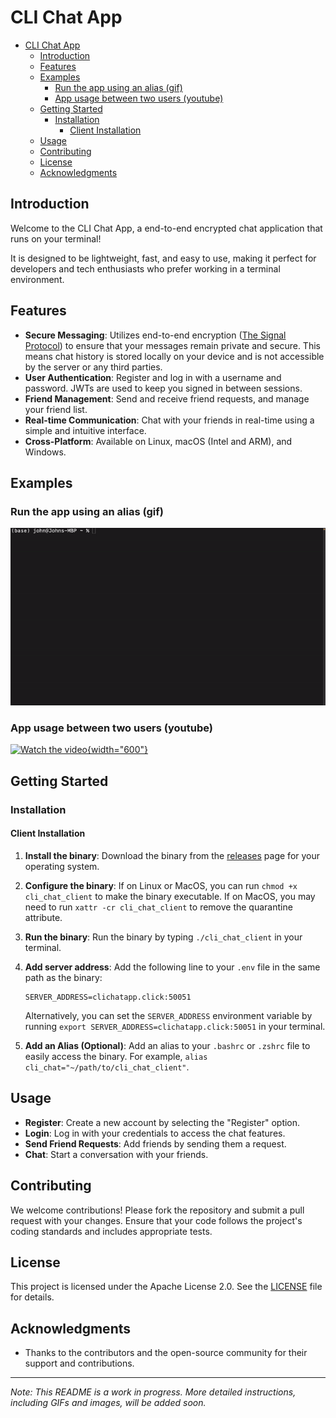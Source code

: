 # CLI Chat App

- [CLI Chat App](#cli-chat-app)
  - [Introduction](#introduction)
  - [Features](#features)
  - [Examples](#examples)
    - [Run the app using an alias (gif)](#run-the-app-using-an-alias-gif)
    - [App usage between two users (youtube)](#app-usage-between-two-users-youtube)
  - [Getting Started](#getting-started)
    - [Installation](#installation)
      - [Client Installation](#client-installation)
  - [Usage](#usage)
  - [Contributing](#contributing)
  - [License](#license)
  - [Acknowledgments](#acknowledgments)


## Introduction

Welcome to the CLI Chat App, a end-to-end encrypted chat application that runs on your terminal!

It is designed to be lightweight, fast, and easy to use, making it perfect for developers and tech enthusiasts who prefer working in a terminal environment.

## Features

- **Secure Messaging**: Utilizes end-to-end encryption ([The Signal Protocol](https://signal.org/docs/)) to ensure that your messages remain private and secure. This means chat history is stored locally on your device and is not accessible by the server or any third parties.
- **User Authentication**: Register and log in with a username and password. JWTs are used to keep you signed in between sessions.
- **Friend Management**: Send and receive friend requests, and manage your friend list.
- **Real-time Communication**: Chat with your friends in real-time using a simple and intuitive interface.
- **Cross-Platform**: Available on Linux, macOS (Intel and ARM), and Windows.

## Examples

### Run the app using an alias (gif)

<img src="./assets/usage1.gif" width="600" alt="Example of running the app with an alias">

### App usage between two users (youtube)
[![Watch the video](https://img.youtube.com/vi/auK8GqmSAlw/0.jpg){width="600"}](https://www.youtube.com/watch?v=auK8GqmSAlw)


## Getting Started

### Installation

#### Client Installation

1. **Install the binary**: Download the binary from the [releases](https://github.com/Johnkhk/cli_chat_app/releases) page for your operating system.

2. **Configure the binary**: If on Linux or MacOS, you can run `chmod +x cli_chat_client` to make the binary executable. If on MacOS, you may need to run `xattr -cr cli_chat_client` to remove the quarantine attribute.
3. **Run the binary**: Run the binary by typing `./cli_chat_client` in your terminal.
4. **Add server address**: Add the following line to your `.env` file in the same path as the binary:
   ```
   SERVER_ADDRESS=clichatapp.click:50051
   ```

   Alternatively, you can set the `SERVER_ADDRESS` environment variable by running `export SERVER_ADDRESS=clichatapp.click:50051` in your terminal.
5. **Add an Alias (Optional)**: Add an alias to your `.bashrc` or `.zshrc` file to easily access the binary. For example, `alias cli_chat="~/path/to/cli_chat_client"`.


## Usage

- **Register**: Create a new account by selecting the "Register" option.
- **Login**: Log in with your credentials to access the chat features.
- **Send Friend Requests**: Add friends by sending them a request.
- **Chat**: Start a conversation with your friends.

## Contributing

We welcome contributions! Please fork the repository and submit a pull request with your changes. Ensure that your code follows the project's coding standards and includes appropriate tests.

## License

This project is licensed under the Apache License 2.0. See the [LICENSE](LICENSE) file for details.

## Acknowledgments

- Thanks to the contributors and the open-source community for their support and contributions.

---

*Note: This README is a work in progress. More detailed instructions, including GIFs and images, will be added soon.*
